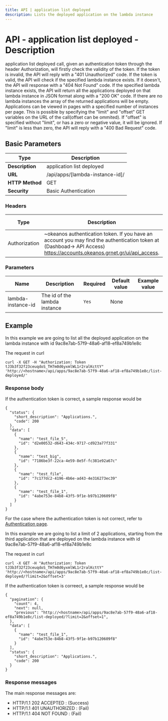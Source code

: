 ```yaml
---
title: API | application list deployed
description: Lists the deployed application on the lambda instance
---
```


# API - application list deployed - Description

application list deployed call, given an authentication token through the header Authorization,
will firstly check the validity of the token. If the token is invalid, the API will reply
with a "401 Unauthorized" code. If the token is valid, the API will check if the specified lambda instance exists. If it doesn't, the API will response with a "404 Not Found" code. If the specified lambda instance exists, the API will return all the applications deployed on that lambda instance in JSON format along with a "200 OK" code. If there are no lambda instances the array of the returned applications will be empty. Applications can be viewed in pages with a specified number of instances per page. This is possible by specifying the "limit" and "offset" GET variables on the URL of the call(offset can be ommited). If "offset" is specified without "limit", or has a zero or negative value, it will be ignored. If "limit" is less than zero, the API will reply with a "400 Bad Request" code.

## Basic Parameters

|Type | Description
------|-------------
**Description** | application list deployed
**URL**         | /api/apps/[lambda-instance-id]/
**HTTP Method** | GET
**Security**    | Basic Authentication


### Headers

Type  | Description | Required | Default value | Example value
----------|-------------|----------|---------------|---------------
Authorization | ~okeanos authentication token. If you have an account you may find the authentication token at (Dashboad-> API Access) https://accounts.okeanos.grnet.gr/ui/api_access. | `Yes` | None | Token tJ3b3f32f23ceuqdoS_..



### Parameters

Name | Description | Required | Default value | Example value
------|-------------|----------|---------------|---------------
lambda-instance-id  | The id of the lambda instance |`Yes` |None|


## Example

In this example we are going to list all the deployed application on the lambda instance
with id 9ac8e7ab-57f9-48a6-af18-ef8a749b1e8c

The request in curl

```
curl -X GET -H "Authorization: Token tJ3b3f32f23ceuqdoS_TH7m0d6yxmlWL1r2ralKcttY" 'http://<hostname>/api/apps/9ac8e7ab-57f9-48a6-af18-ef8a749b1e8c/list-deployed/'
```


### Response body

If the authentication token is correct, a sample response would be

```
{
  "status": {
    "short_description": "Applications.",
    "code": 200
  },
  "data": [
    {
      "name": "test_file_5",
      "id": "d2e00532-d643-434c-9717-cd923a77f331"
    },
    {
      "name": "test_big",
      "id": "7186be3f-22ca-4e59-8e5f-fc381e92a67c"
    },
    {
      "name": "test_file",
      "id": "7c177dc2-4196-4b6e-ad43-4e316273ec39"
    },
    {
      "name": "test_file_1",
      "id": "4abe753e-84b8-43f5-9f1e-b97b120609f8"
    }
  ]
}
```

For the case where the authentication token is not correct, refer to [Authentication page](Authentication.md).

In this example we are going to list a limit of 2 applications, starting from the third
application that are deployed on the lambda instance with id 9ac8e7ab-57f9-48a6-af18-ef8a749b1e8c

The request in curl

```
curl -X GET -H "Authorization: Token tJ3b3f32f23ceuqdoS_TH7m0d6yxmlWL1r2ralKcttY" 'http://<hostname>/api/apps/9ac8e7ab-57f9-48a6-af18-ef8a749b1e8c/list-deployed/?limit=2&offset=3'
```

If the authentication token is correect, a sample response would be

```
{
  "pagination": {
    "count": 4,
    "next": null,
    "previous": "http://<hostname>/api/apps/9ac8e7ab-57f9-48a6-af18-ef8a749b1e8c/list-deployed/?limit=2&offset=1",
  },
  "data": [
    {
      "name": "test_file_1",
      "id": "4abe753e-84b8-43f5-9f1e-b97b120609f8"
    }
  ],
  "status": {
    "short_description": "Applications.",
    "code": 200
  }
}
```

### Response messages

The main response messages are:

- HTTP/1.1 202 ACCEPTED : (Success)
- HTTP/1.1 401 UNAUTHORIZED : (Fail)
- HTTP/1.1 404 NOT FOUND : (Fail)
